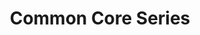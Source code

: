 ---
title: Common Core Series
description:
icon: exit_to_app

data_path: language_arts-common_core

resources:
- title: Basics
  description: Build Essential Test Readiness Skills for High School Equivalency Exams
  image_path: ccb-reading.jpg
- title: Achieve
  description: Mastering Essential Test Readiness Skills for High School Equivalency Exams
  image_path: cca-language_arts.png
- title: GED Exercise
  description: Mastering Essential Test Readiness Skills for GED Exams
  image_path: cca-ged-language_arts.png
- title: HiSET Exercise
  description: Mastering Essential Test Readiness Skills for HiSET Exams
  image_path: cca-hiset-language_arts.png

layout: books
---